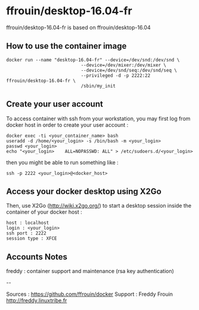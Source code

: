 # ffrouin/desktop-16.04-fr

ffrouin/desktop-16.04-fr is based on ffrouin/desktop-16.04

## How to use the container image

	docker run --name "desktop-16.04-fr" --device=/dev/snd:/dev/snd \
								--device=/dev/mixer:/dev/mixer \
								--device=/dev/snd/seq:/dev/snd/seq \
								--privileged -d -p 2222:22 ffrouin/desktop-16.04-fr \
								/sbin/my_init

## Create your user account

To access container with ssh from your workstation, you may first log from docker host in order to create your user account :

	docker exec -ti <your_container_name> bash
	useradd -d /home/<your_login> -s /bin/bash -m <your_login>
	passwd <your_login>
	echo "<your_login>    ALL=NOPASSWD: ALL" > /etc/sudoers.d/<your_login>

then you might be able to run something like :

	ssh -p 2222 <your_login>@<docker_host>

## Access your docker desktop using X2Go

Then, use X2Go (http://wiki.x2go.org/) to start a desktop session inside the container of your docker host :

	host : localhost
	login : <your_login>
	ssh port : 2222
	session type : XFCE

## Accounts Notes

freddy : container support and maintenance (rsa key authentication)

--

Sources : https://github.com/ffrouin/docker
Support : Freddy Frouin http://freddy.linuxtribe.fr
